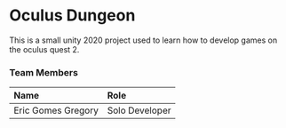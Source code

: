 # Oculus Dungeon
This is a small unity 2020 project used to learn how to develop games on the oculus quest 2.

### Team Members
| Name               | Role           |
|:-------------------|:---------------|
| Eric Gomes Gregory | Solo Developer |
